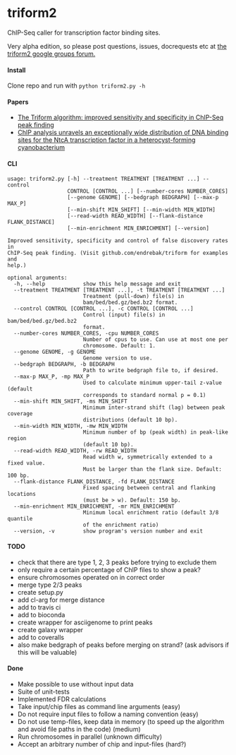 # triform2

ChIP-Seq caller for transcription factor binding sites.

Very alpha edition, so please post questions, issues, docrequests etc at [the triform2 google groups forum.](https://groups.google.com/forum/#!forum/triform2)

#### Install

Clone repo and run with `python triform2.py -h`

#### Papers

* [The Triform algorithm: improved sensitivity and specificity in ChIP-Seq peak finding](http://bmcbioinformatics.biomedcentral.com/articles/10.1186/1471-2105-13-176)
* [ChIP analysis unravels an exceptionally wide distribution of DNA binding sites for the NtcA transcription factor in a heterocyst-forming cyanobacterium](http://bmcgenomics.biomedcentral.com/articles/10.1186/1471-2164-15-22)

#### CLI

```
usage: triform2.py [-h] --treatment TREATMENT [TREATMENT ...] --control
                   CONTROL [CONTROL ...] [--number-cores NUMBER_CORES]
                   [--genome GENOME] [--bedgraph BEDGRAPH] [--max-p MAX_P]
                   [--min-shift MIN_SHIFT] [--min-width MIN_WIDTH]
                   [--read-width READ_WIDTH] [--flank-distance FLANK_DISTANCE]
                   [--min-enrichment MIN_ENRICHMENT] [--version]

Improved sensitivity, specificity and control of false discovery rates in
ChIP-Seq peak finding. (Visit github.com/endrebak/triform for examples and
help.)

optional arguments:
  -h, --help            show this help message and exit
  --treatment TREATMENT [TREATMENT ...], -t TREATMENT [TREATMENT ...]
                        Treatment (pull-down) file(s) in
                        bam/bed/bed.gz/bed.bz2 format.
  --control CONTROL [CONTROL ...], -c CONTROL [CONTROL ...]
                        Control (input) file(s) in bam/bed/bed.gz/bed.bz2
                        format.
  --number-cores NUMBER_CORES, -cpu NUMBER_CORES
                        Number of cpus to use. Can use at most one per
                        chromosome. Default: 1.
  --genome GENOME, -g GENOME
                        Genome version to use.
  --bedgraph BEDGRAPH, -b BEDGRAPH
                        Path to write bedgraph file to, if desired.
  --max-p MAX_P, -mp MAX_P
                        Used to calculate minimum upper-tail z-value (default
                        corresponds to standard normal p = 0.1)
  --min-shift MIN_SHIFT, -ms MIN_SHIFT
                        Minimum inter-strand shift (lag) between peak coverage
                        distributions (default 10 bp).
  --min-width MIN_WIDTH, -mw MIN_WIDTH
                        Minimum number of bp (peak width) in peak-like region
                        (default 10 bp).
  --read-width READ_WIDTH, -rw READ_WIDTH
                        Read width w, symmetrically extended to a fixed value.
                        Must be larger than the flank size. Default: 100 bp.
  --flank-distance FLANK_DISTANCE, -fd FLANK_DISTANCE
                        Fixed spacing between central and flanking locations
                        (must be > w). Default: 150 bp.
  --min-enrichment MIN_ENRICHMENT, -mr MIN_ENRICHMENT
                        Minimum local enrichment ratio (default 3/8 quantile
                        of the enrichment ratio)
  --version, -v         show program's version number and exit
```

#### TODO

- check that there are type 1, 2, 3 peaks before trying to exclude them
- only require a certain percentage of ChIP files to show a peak?
- ensure chromosomes operated on in correct order
- merge type 2/3 peaks
- create setup.py
- add cl-arg for merge distance
- add to travis ci
- add to bioconda
- create wrapper for asciigenome to print peaks
- create galaxy wrapper
- add to coveralls
- also make bedgraph of peaks before merging on strand? (ask advisors if this will be valuable)

#### Done

- Make possible to use without input data
- Suite of unit-tests
- Implemented FDR calculations
- Take input/chip files as command line arguments (easy)
- Do not require input files to follow a naming convention (easy)
- Do not use temp-files, keep data in memory (to speed up the algorithm and avoid file paths in the code) (medium)
- Run chromosomes in parallel (unknown difficulty)
- Accept an arbitrary number of chip and input-files (hard?)
